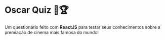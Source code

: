 # Oscar Quiz 🎥🏆

Um questionário feito com **ReactJS** para testar seus conhecimentos sobre a premiação de cinema mais famosa do mundo!